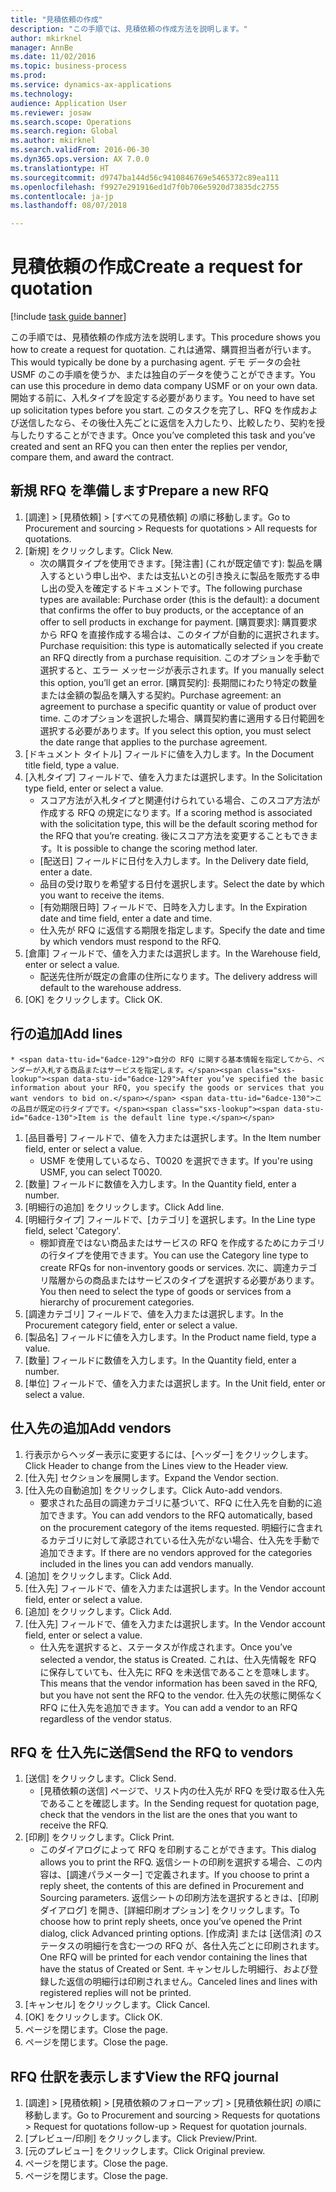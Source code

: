 ```yaml
--- 
title: "見積依頼の作成"
description: "この手順では、見積依頼の作成方法を説明します。"
author: mkirknel
manager: AnnBe
ms.date: 11/02/2016
ms.topic: business-process
ms.prod: 
ms.service: dynamics-ax-applications
ms.technology: 
audience: Application User
ms.reviewer: josaw
ms.search.scope: Operations
ms.search.region: Global
ms.author: mkirknel
ms.search.validFrom: 2016-06-30
ms.dyn365.ops.version: AX 7.0.0
ms.translationtype: HT
ms.sourcegitcommit: d9747ba144d56c9410846769e5465372c89ea111
ms.openlocfilehash: f9927e291916ed1d7f0b706e5920d73835dc2755
ms.contentlocale: ja-jp
ms.lasthandoff: 08/07/2018

---
```

# <a name="create-a-request-for-quotation"></a><span data-ttu-id="6adce-103">見積依頼の作成</span><span class="sxs-lookup"><span data-stu-id="6adce-103">Create a request for quotation</span></span>

[!include [task guide banner](../../includes/task-guide-banner.md)]

<span data-ttu-id="6adce-104">この手順では、見積依頼の作成方法を説明します。</span><span class="sxs-lookup"><span data-stu-id="6adce-104">This procedure shows you how to create a request for quotation.</span></span> <span data-ttu-id="6adce-105">これは通常、購買担当者が行います。</span><span class="sxs-lookup"><span data-stu-id="6adce-105">This would typically be done by a purchasing agent.</span></span> <span data-ttu-id="6adce-106">デモ データの会社 USMF のこの手順を使うか、または独自のデータを使うことができます。</span><span class="sxs-lookup"><span data-stu-id="6adce-106">You can use this procedure in demo data company USMF or on your own data.</span></span> <span data-ttu-id="6adce-107">開始する前に、入札タイプを設定する必要があります。</span><span class="sxs-lookup"><span data-stu-id="6adce-107">You need to have set up solicitation types before you start.</span></span> <span data-ttu-id="6adce-108">このタスクを完了し、RFQ を作成および送信したなら、その後仕入先ごとに返信を入力したり、比較したり、契約を授与したりすることができます。</span><span class="sxs-lookup"><span data-stu-id="6adce-108">Once you’ve completed this task and you’ve created and sent an RFQ you can then enter the replies per vendor, compare them, and award the contract.</span></span>


## <a name="prepare-a-new-rfq"></a><span data-ttu-id="6adce-109">新規 RFQ を準備します</span><span class="sxs-lookup"><span data-stu-id="6adce-109">Prepare a new RFQ</span></span>
1. <span data-ttu-id="6adce-110">[調達] > [見積依頼] > [すべての見積依頼] の順に移動します。</span><span class="sxs-lookup"><span data-stu-id="6adce-110">Go to Procurement and sourcing > Requests for quotations > All requests for quotations.</span></span>
2. <span data-ttu-id="6adce-111">[新規] をクリックします。</span><span class="sxs-lookup"><span data-stu-id="6adce-111">Click New.</span></span>
    * <span data-ttu-id="6adce-112">次の購買タイプを使用できます。\[発注書\] (これが既定値です): 製品を購入するという申し出や、または支払いとの引き換えに製品を販売する申し出の受入を確定するドキュメントです。</span><span class="sxs-lookup"><span data-stu-id="6adce-112">The following purchase types are available: Purchase order (this is the default): a document that confirms the offer to buy products, or the acceptance of an offer to sell products in exchange for payment.</span></span> <span data-ttu-id="6adce-113">\[購買要求\]: 購買要求から RFQ を直接作成する場合は、このタイプが自動的に選択されます。</span><span class="sxs-lookup"><span data-stu-id="6adce-113">Purchase requisition: this type is automatically selected if you create an RFQ directly from a purchase requisition.</span></span> <span data-ttu-id="6adce-114">このオプションを手動で選択すると、エラー メッセージが表示されます。</span><span class="sxs-lookup"><span data-stu-id="6adce-114">If you manually select this option, you’ll get an error.</span></span> <span data-ttu-id="6adce-115">\[購買契約\]: 長期間にわたり特定の数量または金額の製品を購入する契約。</span><span class="sxs-lookup"><span data-stu-id="6adce-115">Purchase agreement: an agreement to purchase a specific quantity or value of product over time.</span></span> <span data-ttu-id="6adce-116">このオプションを選択した場合、購買契約書に適用する日付範囲を選択する必要があります。</span><span class="sxs-lookup"><span data-stu-id="6adce-116">If you select this option, you must select the date range that applies to the purchase agreement.</span></span>  
3. <span data-ttu-id="6adce-117">[ドキュメント タイトル] フィールドに値を入力します。</span><span class="sxs-lookup"><span data-stu-id="6adce-117">In the Document title field, type a value.</span></span>
4. <span data-ttu-id="6adce-118">[入札タイプ] フィールドで、値を入力または選択します。</span><span class="sxs-lookup"><span data-stu-id="6adce-118">In the Solicitation type field, enter or select a value.</span></span>
    * <span data-ttu-id="6adce-119">スコア方法が入札タイプと関連付けられている場合、このスコア方法が作成する RFQ の規定になります。</span><span class="sxs-lookup"><span data-stu-id="6adce-119">If a scoring method is associated with the solicitation type, this will be the default scoring method for the RFQ that you’re creating.</span></span> <span data-ttu-id="6adce-120">後にスコア方法を変更することもできます。</span><span class="sxs-lookup"><span data-stu-id="6adce-120">It is possible to change the scoring method later.</span></span>  
    * <span data-ttu-id="6adce-121">[配送日] フィールドに日付を入力します。</span><span class="sxs-lookup"><span data-stu-id="6adce-121">In the Delivery date field, enter a date.</span></span>  
    * <span data-ttu-id="6adce-122">品目の受け取りを希望する日付を選択します。</span><span class="sxs-lookup"><span data-stu-id="6adce-122">Select the date by which you want to receive the items.</span></span>  
    * <span data-ttu-id="6adce-123">[有効期限日時] フィールドで、日時を入力します。</span><span class="sxs-lookup"><span data-stu-id="6adce-123">In the Expiration date and time field, enter a date and time.</span></span>  
    * <span data-ttu-id="6adce-124">仕入先が RFQ に返信する期限を指定します。</span><span class="sxs-lookup"><span data-stu-id="6adce-124">Specify the date and time by which vendors must respond to the RFQ.</span></span>  
5. <span data-ttu-id="6adce-125">[倉庫] フィールドで、値を入力または選択します。</span><span class="sxs-lookup"><span data-stu-id="6adce-125">In the Warehouse field, enter or select a value.</span></span>
    * <span data-ttu-id="6adce-126">配送先住所が既定の倉庫の住所になります。</span><span class="sxs-lookup"><span data-stu-id="6adce-126">The delivery address will default to the warehouse address.</span></span>  
6. <span data-ttu-id="6adce-127">[OK] をクリックします。</span><span class="sxs-lookup"><span data-stu-id="6adce-127">Click OK.</span></span>

## <a name="add-lines"></a><span data-ttu-id="6adce-128">行の追加</span><span class="sxs-lookup"><span data-stu-id="6adce-128">Add lines</span></span>
    * <span data-ttu-id="6adce-129">自分の RFQ に関する基本情報を指定してから、ベンダーが入札する商品またはサービスを指定します。</span><span class="sxs-lookup"><span data-stu-id="6adce-129">After you’ve specified the basic information about your RFQ, you specify the goods or services that you want vendors to bid on.</span></span> <span data-ttu-id="6adce-130">この品目が既定の行タイプです。</span><span class="sxs-lookup"><span data-stu-id="6adce-130">Item is the default line type.</span></span>   
1. <span data-ttu-id="6adce-131">[品目番号] フィールドで、値を入力または選択します。</span><span class="sxs-lookup"><span data-stu-id="6adce-131">In the Item number field, enter or select a value.</span></span>
    * <span data-ttu-id="6adce-132">USMF を使用しているなら、T0020 を選択できます。</span><span class="sxs-lookup"><span data-stu-id="6adce-132">If you're using USMF, you can select T0020.</span></span>  
2. <span data-ttu-id="6adce-133">[数量] フィールドに数値を入力します。</span><span class="sxs-lookup"><span data-stu-id="6adce-133">In the Quantity field, enter a number.</span></span>
3. <span data-ttu-id="6adce-134">[明細行の追加] をクリックします。</span><span class="sxs-lookup"><span data-stu-id="6adce-134">Click Add line.</span></span>
4. <span data-ttu-id="6adce-135">[明細行タイプ] フィールドで、[カテゴリ] を選択します。</span><span class="sxs-lookup"><span data-stu-id="6adce-135">In the Line type field, select 'Category'.</span></span>
    * <span data-ttu-id="6adce-136">棚卸資産ではない商品またはサービスの RFQ を作成するためにカテゴリの行タイプを使用できます。</span><span class="sxs-lookup"><span data-stu-id="6adce-136">You can use the Category line type to create RFQs for non-inventory goods or services.</span></span> <span data-ttu-id="6adce-137">次に、調達カテゴリ階層からの商品またはサービスのタイプを選択する必要があります。</span><span class="sxs-lookup"><span data-stu-id="6adce-137">You then need to select the type of goods or services from a hierarchy of procurement categories.</span></span>  
5. <span data-ttu-id="6adce-138">[調達カテゴリ] フィールドで、値を入力または選択します。</span><span class="sxs-lookup"><span data-stu-id="6adce-138">In the Procurement category field, enter or select a value.</span></span>
6. <span data-ttu-id="6adce-139">[製品名] フィールドに値を入力します。</span><span class="sxs-lookup"><span data-stu-id="6adce-139">In the Product name field, type a value.</span></span>
7. <span data-ttu-id="6adce-140">[数量] フィールドに数値を入力します。</span><span class="sxs-lookup"><span data-stu-id="6adce-140">In the Quantity field, enter a number.</span></span>
8. <span data-ttu-id="6adce-141">[単位] フィールドで、値を入力または選択します。</span><span class="sxs-lookup"><span data-stu-id="6adce-141">In the Unit field, enter or select a value.</span></span>

## <a name="add-vendors"></a><span data-ttu-id="6adce-142">仕入先の追加</span><span class="sxs-lookup"><span data-stu-id="6adce-142">Add vendors</span></span>
1. <span data-ttu-id="6adce-143">行表示からヘッダー表示に変更するには、[ヘッダー] をクリックします。</span><span class="sxs-lookup"><span data-stu-id="6adce-143">Click Header to change from the Lines view to the Header view.</span></span> 
2. <span data-ttu-id="6adce-144">[仕入先] セクションを展開します。</span><span class="sxs-lookup"><span data-stu-id="6adce-144">Expand the Vendor section.</span></span>
3. <span data-ttu-id="6adce-145">[仕入先の自動追加] をクリックします。</span><span class="sxs-lookup"><span data-stu-id="6adce-145">Click Auto-add vendors.</span></span>
    * <span data-ttu-id="6adce-146">要求された品目の調達カテゴリに基づいて、RFQ に仕入先を自動的に追加できます。</span><span class="sxs-lookup"><span data-stu-id="6adce-146">You can add vendors to the RFQ automatically, based on the procurement category of the items requested.</span></span> <span data-ttu-id="6adce-147">明細行に含まれるカテゴリに対して承認されている仕入先がない場合、仕入先を手動で追加できます。</span><span class="sxs-lookup"><span data-stu-id="6adce-147">If there are no vendors approved for the categories included in the lines you can add vendors manually.</span></span>  
4. <span data-ttu-id="6adce-148">[追加] をクリックします。</span><span class="sxs-lookup"><span data-stu-id="6adce-148">Click Add.</span></span>
5. <span data-ttu-id="6adce-149">[仕入先] フィールドで、値を入力または選択します。</span><span class="sxs-lookup"><span data-stu-id="6adce-149">In the Vendor account field, enter or select a value.</span></span>
6. <span data-ttu-id="6adce-150">[追加] をクリックします。</span><span class="sxs-lookup"><span data-stu-id="6adce-150">Click Add.</span></span>
7. <span data-ttu-id="6adce-151">[仕入先] フィールドで、値を入力または選択します。</span><span class="sxs-lookup"><span data-stu-id="6adce-151">In the Vendor account field, enter or select a value.</span></span>
    * <span data-ttu-id="6adce-152">仕入先を選択すると、ステータスが作成されます。</span><span class="sxs-lookup"><span data-stu-id="6adce-152">Once you’ve selected a vendor, the status is Created.</span></span> <span data-ttu-id="6adce-153">これは、仕入先情報を RFQ に保存していても、仕入先に RFQ を未送信であることを意味します。</span><span class="sxs-lookup"><span data-stu-id="6adce-153">This means that the vendor information has been saved in the RFQ, but you have not sent the RFQ to the vendor.</span></span> <span data-ttu-id="6adce-154">仕入先の状態に関係なく RFQ に仕入先を追加できます。</span><span class="sxs-lookup"><span data-stu-id="6adce-154">You can add a vendor to an RFQ regardless of the vendor status.</span></span>  

## <a name="send-the-rfq-to-vendors"></a><span data-ttu-id="6adce-155">RFQ を 仕入先に送信</span><span class="sxs-lookup"><span data-stu-id="6adce-155">Send the RFQ to vendors</span></span>
1. <span data-ttu-id="6adce-156">[送信] をクリックします。</span><span class="sxs-lookup"><span data-stu-id="6adce-156">Click Send.</span></span>
    * <span data-ttu-id="6adce-157">[見積依頼の送信] ページで、リスト内の仕入先が RFQ を受け取る仕入先であることを確認します。</span><span class="sxs-lookup"><span data-stu-id="6adce-157">In the Sending request for quotation page, check that the vendors in the list are the ones that you want to receive the RFQ.</span></span>  
2. <span data-ttu-id="6adce-158">[印刷] をクリックします。</span><span class="sxs-lookup"><span data-stu-id="6adce-158">Click Print.</span></span>
    * <span data-ttu-id="6adce-159">このダイアログによって RFQ を印刷することができます。</span><span class="sxs-lookup"><span data-stu-id="6adce-159">This dialog allows you to print the RFQ.</span></span> <span data-ttu-id="6adce-160">返信シートの印刷を選択する場合、この内容は、[調達パラメーター] で定義されます。</span><span class="sxs-lookup"><span data-stu-id="6adce-160">If you choose to print a reply sheet, the contents of this are defined in Procurement and Sourcing parameters.</span></span> <span data-ttu-id="6adce-161">返信シートの印刷方法を選択するときは、[印刷ダイアログ] を開き、[詳細印刷オプション] をクリックします。</span><span class="sxs-lookup"><span data-stu-id="6adce-161">To choose how to print reply sheets, once you’ve opened the Print dialog, click Advanced printing options.</span></span> <span data-ttu-id="6adce-162">[作成済] または [送信済] のステータスの明細行を含む一つの RFQ が、各仕入先ごとに印刷されます。</span><span class="sxs-lookup"><span data-stu-id="6adce-162">One RFQ will be printed for each vendor containing the lines that have the status of Created or Sent.</span></span> <span data-ttu-id="6adce-163">キャンセルした明細行、および登録した返信の明細行は印刷されません。</span><span class="sxs-lookup"><span data-stu-id="6adce-163">Canceled lines and lines with registered replies will not be printed.</span></span>   
3. <span data-ttu-id="6adce-164">[キャンセル] をクリックします。</span><span class="sxs-lookup"><span data-stu-id="6adce-164">Click Cancel.</span></span>
4. <span data-ttu-id="6adce-165">[OK] をクリックします。</span><span class="sxs-lookup"><span data-stu-id="6adce-165">Click OK.</span></span>
5. <span data-ttu-id="6adce-166">ページを閉じます。</span><span class="sxs-lookup"><span data-stu-id="6adce-166">Close the page.</span></span>
6. <span data-ttu-id="6adce-167">ページを閉じます。</span><span class="sxs-lookup"><span data-stu-id="6adce-167">Close the page.</span></span>

## <a name="view-the-rfq-journal"></a><span data-ttu-id="6adce-168">RFQ 仕訳を表示します</span><span class="sxs-lookup"><span data-stu-id="6adce-168">View the RFQ journal</span></span>
1. <span data-ttu-id="6adce-169">[調達] > [見積依頼] > [見積依頼のフォローアップ] > [見積依頼仕訳] の順に移動します。</span><span class="sxs-lookup"><span data-stu-id="6adce-169">Go to Procurement and sourcing > Requests for quotations > Request for quotations follow-up > Request for quotation journals.</span></span>
2. <span data-ttu-id="6adce-170">[プレビュー/印刷] をクリックします。</span><span class="sxs-lookup"><span data-stu-id="6adce-170">Click Preview/Print.</span></span>
3. <span data-ttu-id="6adce-171">[元のプレビュー] をクリックします。</span><span class="sxs-lookup"><span data-stu-id="6adce-171">Click Original preview.</span></span>
4. <span data-ttu-id="6adce-172">ページを閉じます。</span><span class="sxs-lookup"><span data-stu-id="6adce-172">Close the page.</span></span>
5. <span data-ttu-id="6adce-173">ページを閉じます。</span><span class="sxs-lookup"><span data-stu-id="6adce-173">Close the page.</span></span>


